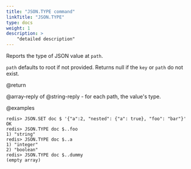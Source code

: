 ```yaml
---
title: "JSON.TYPE command"
linkTitle: "JSON.TYPE"
type: docs
weight: 1
description: >
    "detailed description"
---
```


Reports the type of JSON value at `path`.

`path` defaults to root if not provided. Returns null if the `key` or `path` do not exist.

@return

@array-reply of @string-reply - for each path, the value's type.

@examples

```
redis> JSON.SET doc $ '{"a":2, "nested": {"a": true}, "foo": "bar"}'
OK
redis> JSON.TYPE doc $..foo
1) "string"
redis> JSON.TYPE doc $..a
1) "integer"
2) "boolean"
redis> JSON.TYPE doc $..dummy
(empty array)
```

